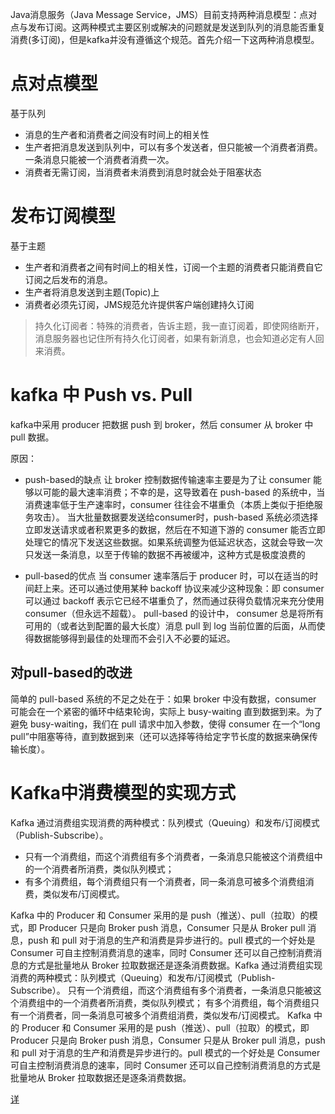 Java消息服务（Java Message Service，JMS）目前支持两种消息模型：点对点与发布订阅。这两种模式主要区别或解决的问题就是发送到队列的消息能否重复消费(多订阅)，但是kafka并没有遵循这个规范。首先介绍一下这两种消息模型。

# 点对点模型
基于队列
* 消息的生产者和消费者之间没有时间上的相关性
* 生产者把消息发送到队列中，可以有多个发送者，但只能被一个消费者消费。一条消息只能被一个消费者消费一次。
* 消费者无需订阅，当消费者未消费到消息时就会处于阻塞状态

# 发布订阅模型
基于主题
* 生产者和消费者之间有时间上的相关性，订阅一个主题的消费者只能消费自它订阅之后发布的消息。
* 生产者将消息发送到主题(Topic)上
* 消费者必须先订阅，JMS规范允许提供客户端创建持久订阅
> 持久化订阅者：特殊的消费者，告诉主题，我一直订阅着，即使网络断开，消息服务器也记住所有持久化订阅者，如果有新消息，也会知道必定有人回来消费。

# kafka 中 Push vs. Pull
kafka中采用 producer 把数据 push 到 broker，然后 consumer 从 broker 中 pull 数据。 

原因：
* push-based的缺点
让 broker 控制数据传输速率主要是为了让 consumer 能够以可能的最大速率消费；不幸的是，这导致着在 push-based 的系统中，当消费速率低于生产速率时，consumer 往往会不堪重负（本质上类似于拒绝服务攻击）。
当大批量数据要发送给consumer时，push-based 系统必须选择立即发送请求或者积累更多的数据，然后在不知道下游的 consumer 能否立即处理它的情况下发送这些数据。如果系统调整为低延迟状态，这就会导致一次只发送一条消息，以至于传输的数据不再被缓冲，这种方式是极度浪费的

* pull-based的优点
当 consumer 速率落后于 producer 时，可以在适当的时间赶上来。还可以通过使用某种 backoff 协议来减少这种现象：即 consumer 可以通过 backoff 表示它已经不堪重负了，然而通过获得负载情况来充分使用 consumer（但永远不超载）。
pull-based 的设计中， consumer 总是将所有可用的（或者达到配置的最大长度）消息 pull 到 log 当前位置的后面，从而使得数据能够得到最佳的处理而不会引入不必要的延迟。

## 对pull-based的改进
简单的 pull-based 系统的不足之处在于：如果 broker 中没有数据，consumer 可能会在一个紧密的循环中结束轮询，实际上 busy-waiting 直到数据到来。为了避免 busy-waiting，我们在 pull 请求中加入参数，使得 consumer 在一个“long pull”中阻塞等待，直到数据到来（还可以选择等待给定字节长度的数据来确保传输长度）。

# Kafka中消费模型的实现方式
Kafka 通过消费组实现消费的两种模式：队列模式（Queuing）和发布/订阅模式（Publish-Subscribe）。
* 只有一个消费组，而这个消费组有多个消费者，一条消息只能被这个消费组中的一个消费者所消费，类似队列模式；
* 有多个消费组，每个消费组只有一个消费者，同一条消息可被多个消费组消费，类似发布/订阅模式。

Kafka 中的 Producer 和 Consumer 采用的是 push（推送）、pull（拉取）的模式，即 Producer 只是向 Broker push 消息，Consumer 只是从 Broker pull 消息，push 和 pull 对于消息的生产和消费是异步进行的。pull 模式的一个好处是 Consumer 可自主控制消费消息的速率，同时 Consumer 还可以自己控制消费消息的方式是批量地从 Broker 拉取数据还是逐条消费数据。Kafka 通过消费组实现消费的两种模式：队列模式（Queuing）和发布/订阅模式（Publish-Subscribe）。
只有一个消费组，而这个消费组有多个消费者，一条消息只能被这个消费组中的一个消费者所消费，类似队列模式；
有多个消费组，每个消费组只有一个消费者，同一条消息可被多个消费组消费，类似发布/订阅模式。
Kafka 中的 Producer 和 Consumer 采用的是 push（推送）、pull（拉取）的模式，即 Producer 只是向 Broker push 消息，Consumer 只是从 Broker pull 消息，push 和 pull 对于消息的生产和消费是异步进行的。pull 模式的一个好处是 Consumer 可自主控制消费消息的速率，同时 Consumer 还可以自己控制消费消息的方式是批量地从 Broker 拉取数据还是逐条消费数据。

[详](https://kafka.apachecn.org/documentation.html#design_pull)

